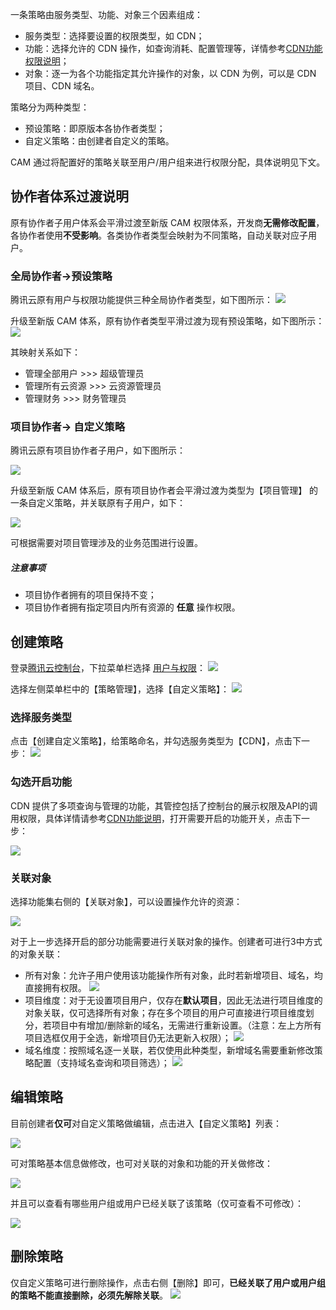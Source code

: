 一条策略由服务类型、功能、对象三个因素组成：

+ 服务类型：选择要设置的权限类型，如 CDN；
+ 功能：选择允许的 CDN 操作，如查询消耗、配置管理等，详情参考[CDN功能权限说明](https://www.qcloud.com/doc/product/228/6689)；
+ 对象：逐一为各个功能指定其允许操作的对象，以 CDN 为例，可以是 CDN 项目、CDN 域名。

策略分为两种类型：
+ 预设策略：即原版本各协作者类型；
+ 自定义策略：由创建者自定义的策略。

CAM 通过将配置好的策略关联至用户/用户组来进行权限分配，具体说明见下文。

## 协作者体系过渡说明

原有协作者子用户体系会平滑过渡至新版 CAM 权限体系，开发商**无需修改配置**，各协作者使用**不受影响**。各类协作者类型会映射为不同策略，自动关联对应子用户。

### 全局协作者->预设策略

腾讯云原有用户与权限功能提供三种全局协作者类型，如下图所示：
![](https://mccdn.qcloud.com/static/img/e094573d3c490eef87952ef95d32bd2b/image.png)

升级至新版 CAM 体系，原有协作者类型平滑过渡为现有预设策略，如下图所示：
![](https://mccdn.qcloud.com/static/img/1cace17172be4a2a603de0c3e6edcfdb/image.jpg)

其映射关系如下：
+ 管理全部用户 >>> 超级管理员
+ 管理所有云资源 >>> 云资源管理员
+ 管理财务 >>> 财务管理员


### 项目协作者-> 自定义策略

腾讯云原有项目协作者子用户，如下图所示：

![](https://mccdn.qcloud.com/static/img/5019a4c7687fad90710fc52ca978d1f8/image.png)

升级至新版 CAM 体系后，原有项目协作者会平滑过渡为类型为【项目管理】 的一条自定义策略，并关联原有子用户，如下：

![](https://mccdn.qcloud.com/static/img/641120f3b17c2d942a20965538b89503/image.png)

可根据需要对项目管理涉及的业务范围进行设置。

##### 注意事项
+ 项目协作者拥有的项目保持不变；
+ 项目协作者拥有指定项目内所有资源的 **任意** 操作权限。


## 创建策略

登录[腾讯云控制台](https://console.qcloud.com)，下拉菜单栏选择 [用户与权限](https://console.qcloud.com/cam)：
![](https://mccdn.qcloud.com/static/img/d222bf03bc784de99bd7b1f23063e13a/image.jpg)

选择左侧菜单栏中的【策略管理】，选择【自定义策略】：
![](https://mccdn.qcloud.com/static/img/f4ebdd17551f5fa2381d9cdb6c56f9f6/image.jpg)

### 选择服务类型
点击【创建自定义策略】，给策略命名，并勾选服务类型为【CDN】，点击下一步：
![](//mccdn.qcloud.com/static/img/e1ff2e94880181004d4b7f1c9c946eff/image.jpg)

### 勾选开启功能
CDN 提供了多项查询与管理的功能，其管控包括了控制台的展示权限及API的调用权限，具体详情请参考[CDN功能说明]()，打开需要开启的功能开关，点击下一步：

![](https://mccdn.qcloud.com/static/img/b372b4c097643683a18d3bfbb5ce80de/image.jpg)


### 关联对象

选择功能集右侧的【关联对象】，可以设置操作允许的资源：

![](https://mccdn.qcloud.com/static/img/379782fffb8c93d4b62bba5f1cd78260/image.jpg)

对于上一步选择开启的部分功能需要进行关联对象的操作。创建者可进行3中方式的对象关联：
+ 所有对象：允许子用户使用该功能操作所有对象，此时若新增项目、域名，均直接拥有权限。
  ![](https://mccdn.qcloud.com/static/img/94ccf470b4289fefd327b766b32ca381/image.jpg)
+ 项目维度：对于无设置项目用户，仅存在**默认项目**，因此无法进行项目维度的对象关联，仅可选择所有对象；存在多个项目的用户可直接进行项目维度划分，若项目中有增加/删除新的域名，无需进行重新设置。（注意：左上方所有项目选框仅用于全选，新增项目仍无法更新入权限）；
   ![](https://mccdn.qcloud.com/static/img/c5b68d2c37a26a3fa3cfe4b276ac7e1f/image.jpg)
+ 域名维度：按照域名逐一关联，若仅使用此种类型，新增域名需要重新修改策略配置（支持域名查询和项目筛选）；
   ![](https://mccdn.qcloud.com/static/img/8ef7af35224493aae588ef9c2dea9189/image.jpg)

## 编辑策略

目前创建者**仅可**对自定义策略做编辑，点击进入【自定义策略】列表：

![](https://mccdn.qcloud.com/static/img/9e0f87167d5ee6ec928e3a0c3927653e/image.jpg)

可对策略基本信息做修改，也可对关联的对象和功能的开关做修改：

![](https://mccdn.qcloud.com/static/img/3eb77db6fd241b7a2aa41494f0491e18/image.jpg)

并且可以查看有哪些用户组或用户已经关联了该策略（仅可查看不可修改）：

![](https://mccdn.qcloud.com/static/img/fcb2359300d5b792dd826d07be12a951/image.jpg)


## 删除策略

仅自定义策略可进行删除操作，点击右侧【删除】即可，**已经关联了用户或用户组的策略不能直接删除，必须先解除关联**。
![](https://mccdn.qcloud.com/static/img/1ad3908439ec0ca93fe01324fd494346/image.jpg)


